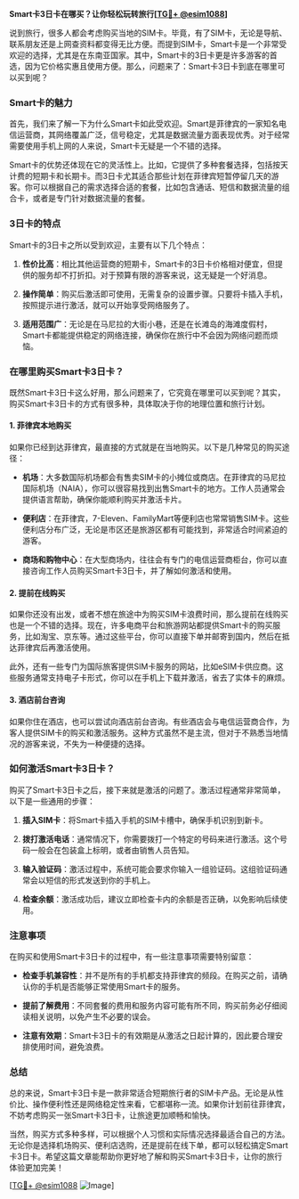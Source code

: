 **Smart卡3日卡在哪买？让你轻松玩转旅行[[TG💪+ @esim1088](https://t.me/s/esim1088)]**

说到旅行，很多人都会考虑购买当地的SIM卡。毕竟，有了SIM卡，无论是导航、联系朋友还是上网查资料都变得无比方便。而提到SIM卡，Smart卡是一个非常受欢迎的选择，尤其是在东南亚国家。其中，Smart卡的3日卡更是许多游客的首选，因为它价格实惠且使用方便。那么，问题来了：Smart卡3日卡到底在哪里可以买到呢？

### Smart卡的魅力

首先，我们来了解一下为什么Smart卡如此受欢迎。Smart是菲律宾的一家知名电信运营商，其网络覆盖广泛，信号稳定，尤其是数据流量方面表现优秀。对于经常需要使用手机上网的人来说，Smart卡无疑是一个不错的选择。

Smart卡的优势还体现在它的灵活性上。比如，它提供了多种套餐选择，包括按天计费的短期卡和长期卡。而3日卡尤其适合那些计划在菲律宾短暂停留几天的游客。你可以根据自己的需求选择合适的套餐，比如包含通话、短信和数据流量的组合卡，或者是专门针对数据流量的套餐。

### 3日卡的特点

Smart卡的3日卡之所以受到欢迎，主要有以下几个特点：

1. **性价比高**：相比其他运营商的短期卡，Smart卡的3日卡价格相对便宜，但提供的服务却不打折扣。对于预算有限的游客来说，这无疑是一个好消息。
   
2. **操作简单**：购买后激活即可使用，无需复杂的设置步骤。只要将卡插入手机，按照提示进行激活，就可以开始享受网络服务了。

3. **适用范围广**：无论是在马尼拉的大街小巷，还是在长滩岛的海滩度假村，Smart卡都能提供稳定的网络连接，确保你在旅行中不会因为网络问题而烦恼。

### 在哪里购买Smart卡3日卡？

既然Smart卡3日卡这么好用，那么问题来了，它究竟在哪里可以买到呢？其实，购买Smart卡3日卡的方式有很多种，具体取决于你的地理位置和旅行计划。

#### 1. 菲律宾本地购买

如果你已经到达菲律宾，最直接的方式就是在当地购买。以下是几种常见的购买途径：

- **机场**：大多数国际机场都会有售卖SIM卡的小摊位或商店。在菲律宾的马尼拉国际机场（NAIA），你可以很容易找到出售Smart卡的地方。工作人员通常会提供语言帮助，确保你能顺利购买并激活卡片。

- **便利店**：在菲律宾，7-Eleven、FamilyMart等便利店也常常销售SIM卡。这些便利店分布广泛，无论是市区还是旅游区都有可能找到，非常适合时间紧迫的游客。

- **商场和购物中心**：在大型商场内，往往会有专门的电信运营商柜台，你可以直接咨询工作人员购买Smart卡3日卡，并了解如何激活和使用。

#### 2. 提前在线购买

如果你还没有出发，或者不想在旅途中为购买SIM卡浪费时间，那么提前在线购买也是一个不错的选择。现在，许多电商平台和旅游网站都提供Smart卡的购买服务，比如淘宝、京东等。通过这些平台，你可以直接下单并邮寄到国内，然后在抵达菲律宾后再激活使用。

此外，还有一些专门为国际旅客提供SIM卡服务的网站，比如eSIM卡供应商。这些服务通常支持电子卡形式，你可以在手机上下载并激活，省去了实体卡的麻烦。

#### 3. 酒店前台咨询

如果你住在酒店，也可以尝试向酒店前台咨询。有些酒店会与电信运营商合作，为客人提供SIM卡的购买和激活服务。这种方式虽然不是主流，但对于不熟悉当地情况的游客来说，不失为一种便捷的选择。

### 如何激活Smart卡3日卡？

购买了Smart卡3日卡之后，接下来就是激活的问题了。激活过程通常非常简单，以下是一些通用的步骤：

1. **插入SIM卡**：将Smart卡插入手机的SIM卡槽中，确保手机识别到新卡。

2. **拨打激活电话**：通常情况下，你需要拨打一个特定的号码来进行激活。这个号码一般会在包装盒上标明，或者由销售人员告知。

3. **输入验证码**：激活过程中，系统可能会要求你输入一组验证码。这组验证码通常会以短信的形式发送到你的手机上。

4. **检查余额**：激活成功后，建议立即检查卡内的余额是否正确，以免影响后续使用。

### 注意事项

在购买和使用Smart卡3日卡的过程中，有一些注意事项需要特别留意：

- **检查手机兼容性**：并不是所有的手机都支持菲律宾的频段。在购买之前，请确认你的手机是否能够正常使用Smart卡的服务。

- **提前了解费用**：不同套餐的费用和服务内容可能有所不同，购买前务必仔细阅读相关说明，以免产生不必要的误会。

- **注意有效期**：Smart卡3日卡的有效期是从激活之日起计算的，因此要合理安排使用时间，避免浪费。

### 总结

总的来说，Smart卡3日卡是一款非常适合短期旅行者的SIM卡产品。无论是从性价比、操作便利性还是网络稳定性来看，它都堪称一流。如果你计划前往菲律宾，不妨考虑购买一张Smart卡3日卡，让旅途更加顺畅和愉快。

当然，购买方式多种多样，可以根据个人习惯和实际情况选择最适合自己的方法。无论你是选择机场购买、便利店选购，还是提前在线下单，都可以轻松搞定Smart卡3日卡。希望这篇文章能帮助你更好地了解和购买Smart卡3日卡，让你的旅行体验更加完美！

[[TG💪+ @esim1088](https://t.me/s/esim1088) ![Image](https://i.postimg.cc/4NQfJmqS/Snipaste-2025-05-13-00-14-12.png)]